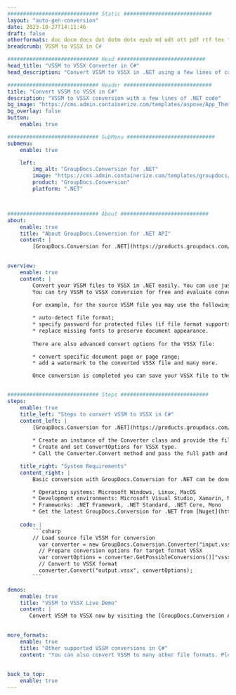 ```yaml
---
############################# Static ############################
layout: "auto-gen-conversion"
date: 2023-10-27T14:11:46
draft: false
otherformats: doc docm docx dot dotm dotx epub md odt ott pdf rtf tex txt vdx vsdm vsdx vssm vssx vstm vstx vsx vtx xps
breadcrumb: VSSM to VSSX in C#

############################# Head ############################
head_title: "VSSM to VSSX Converter in C#"
head_description: "Convert VSSM to VSSX in .NET using a few lines of code. Use the GroupDocs Document Conversion API to convert over 160 file formats."

############################# Header ############################
title: "Convert VSSM to VSSX in C#"
description: "VSSM to VSSX conversion with a few lines of .NET code"
bg_image: "https://cms.admin.containerize.com/templates/aspose/App_Themes/V3/images/bg/header1.png"
bg_overlay: false
button:
    enable: true

############################# SubMenu ############################
submenu:
    enable: true

    left:
        img_alt: "GroupDocs.Conversion for .NET"
        image: "https://cms.admin.containerize.com/templates/groupdocs/images/product-logos/90x90-noborder/groupdocs-conversion-net.png"
        product: "GroupDocs.Conversion"
        platform: ".NET"



############################# About ############################
about:
    enable: true
    title: "About GroupDocs.Conversion for .NET API"
    content: |
        [GroupDocs.Conversion for .NET](https://products.groupdocs.com/conversion/net/) can be used to convert Microsoft Word, Excel, PowerPoint, PDF, Visio and other formats. GroupDocs.Conversion is a standalone API that is suitable for back-end and internal systems where high performance is required. It does not depend on any software such as Microsoft or Open Office.
    

overview:
    enable: true
    content: |
        Convert your VSSM files to VSSX in .NET easily. You can use just a couple of C# code lines in any platform of your choice like - Windows, Linux, macOS.
        You can try VSSM to VSSX conversion for free and evaluate conversion results quality.  Along with simple file conversion scenarios you can try more advanced options for loading source VSSM file and for saving output VSSX result. 
        
        For example, for the source VSSM file you may use the following load options:

        * auto-detect file format;
        * specify password for protected files (if file format supports it);
        * replace missing fonts to preserve document appearance.
        
        There are also advanced convert options for the VSSX file:

        * convert specific document page or page range;
        * add a watermark to the converted VSSX file and many more.

        Once conversion is completed you can save your VSSX file to the local file path or any third-party storage like FTP, Amazon S3, Google Drive, Dropbox etc. Please note - to convert VSSM to VSSX there is no need for any additional software installed - like MS Office, Open Office, Adobe Acrobat Reader etc.


############################# Steps ############################
steps:
    enable: true
    title_left: "Steps to convert VSSM to VSSX in C#"
    content_left: |
        [GroupDocs.Conversion for .NET](https://products.groupdocs.com/conversion/net/) makes it easy for developers to convert a VSSM file to VSSX with a few lines of code.
        
        * Create an instance of the Converter class and provide the file VSSM with the full path
        * Create and set ConvertOptions for VSSX type.
        * Call the Converter.Convert method and pass the full path and format (VSSX) as a parameter

    title_right: "System Requirements"
    content_right: |
        Basic conversion with GroupDocs.Conversion for .NET can be done in just a few simple steps. Our APIs are supported on all major platforms and operating systems. Before executing the code below, make sure you have the following prerequisites installed on your system.

        * Operating systems: Microsoft Windows, Linux, MacOS
        * Development environments: Microsoft Visual Studio, Xamarin, MonoDevelop
        * Frameworks: .NET Framework, .NET Standard, .NET Core, Mono
        * Get the latest GroupDocs.Conversion for .NET from [Nuget](https://www.nuget.org/packages/groupdocs.conversion)
         
    code: |
        ```csharp    
        // Load source file VSSM for conversion
          var converter = new GroupDocs.Conversion.Converter("input.vssm");
          // Prepare conversion options for target format VSSX
          var convertOptions = converter.GetPossibleConversions()["vssx"].ConvertOptions;
          // Convert to VSSX format
          converter.Convert("output.vssx", convertOptions);
        ```

demos:
    enable: true
    title: "VSSM to VSSX Live Demo"
    content: |
       Convert VSSM to VSSX now by visiting the [GroupDocs.Conversion App](https://products.groupdocs.app/conversion/family) website. Online demo has the following advantages
          

more_formats:
    enable: true
    title: "Other supported VSSM conversions in C#"
    content: "You can also convert VSSM to many other file formats. Please see the list below."
       
       
back_to_top:
    enable: true
---
```

